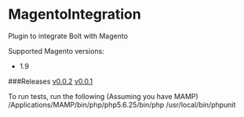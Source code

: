 # MagentoIntegration
Plugin to integrate Bolt with Magento

Supported Magento versions:
+ 1.9

###Releases
[v0.0.2](https://s3-us-west-1.amazonaws.com/bolt-public/magento-integration-release/magento_integration_v002.tar.gz)
[v0.0.1](https://s3-us-west-1.amazonaws.com/bolt-public/magento-integration-release/magento_integration_v001.tar.gz)

To run tests, run the following (Assuming you have MAMP)
/Applications/MAMP/bin/php/php5.6.25/bin/php /usr/local/bin/phpunit